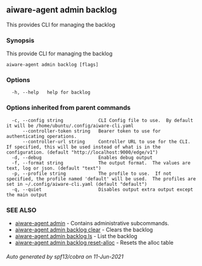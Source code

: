 ## aiware-agent admin backlog

This provides CLI for managing the backlog

### Synopsis

This provide CLI for managing the backlog

```
aiware-agent admin backlog [flags]
```

### Options

```
  -h, --help   help for backlog
```

### Options inherited from parent commands

```
  -c, --config string             CLI Config file to use.  By default it will be /home/ubuntu/.config/aiware-cli.yaml
      --controller-token string   Bearer token to use for authenticating operations.
      --controller-url string     Controller URL to use for the CLI.  If specified, this will be used instead of what is in the configuration. (default "http://localhost:9000/edge/v1")
  -d, --debug                     Enables debug output
  -f, --format string             The output format.  The values are text, log or json. (default "text")
  -p, --profile string            The profile to use.  If not specified, the profile named 'default' will be used.  The profiles are set in ~/.config/aiware-cli.yaml (default "default")
  -q, --quiet                     Disables output extra output except the main output
```

### SEE ALSO

* [aiware-agent admin](/cli/aiware-agent_admin.md)	 - Contains administrative subcommands.
* [aiware-agent admin backlog clear](/cli/aiware-agent_admin_backlog_clear.md)	 - Clears the backlog
* [aiware-agent admin backlog ls](/cli/aiware-agent_admin_backlog_ls.md)	 - List the backlog
* [aiware-agent admin backlog reset-alloc](/cli/aiware-agent_admin_backlog_reset-alloc.md)	 - Resets the alloc table

###### Auto generated by spf13/cobra on 11-Jun-2021
